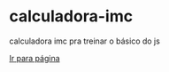 # calculadora-imc
 calculadora imc pra treinar o básico do js

<a href="https://felilpz.github.io/calculadora-imc/index.html">Ir para página</a>